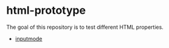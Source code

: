 # html-prototype

The goal of this repository is to test different HTML properties.

- [inputmode](/inputmode.html)
